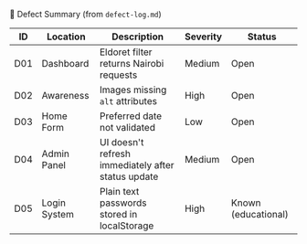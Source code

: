 🐞 Defect Summary (from `defect-log.md`)

| ID  | Location     | Description                                         | Severity | Status |
|-----|--------------|-----------------------------------------------------|----------|--------|
| D01 | Dashboard    | Eldoret filter returns Nairobi requests             | Medium   | Open   |
| D02 | Awareness    | Images missing `alt` attributes                     | High     | Open   |
| D03 | Home Form    | Preferred date not validated                        | Low      | Open   |
| D04 | Admin Panel  | UI doesn't refresh immediately after status update | Medium   | Open   |
| D05 | Login System | Plain text passwords stored in localStorage         | High     | Known (educational) |
